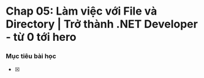 # Chap 05: Làm việc với File và Directory | Trở thành .NET Developer - từ 0 tới hero

### Mục tiêu bài học

- [x] 
